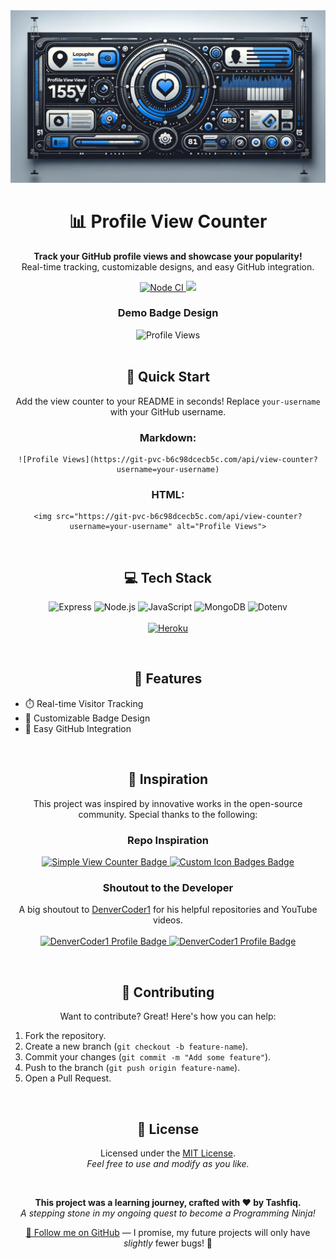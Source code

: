 <div align="center">
    <img src="https://raw.githubusercontent.com/tashfiqul-islam/profile-view-counter/master/assets/pvc_banner1.png" alt="Profile View Counter Logo">
    <h1>📊 Profile View Counter</h1>
    <p>
        <strong>Track your GitHub profile views and showcase your popularity!</strong><br>
        Real-time tracking, customizable designs, and easy GitHub integration.
    </p>
    <a href="https://github.com/tashfiqul-islam/profile-view-counter/actions/workflows/nodejs.yml">
        <img alt="Node CI" src="https://img.shields.io/github/actions/workflow/status/tashfiqul-islam/profile-view-counter/nodejs.yml?style=flat-square&logo=node.js&logoColor=white&labelColor=%23555555&color=339933">
    </a>
    <a href="https://codecov.io/github/tashfiqul-islam/profile-view-counter" > 
         <img src="https://img.shields.io/codecov/c/github/tashfiqul-islam/profile-view-counter?style=flat-square&logo=Codecov&logoColor=white&labelColor=555555&color=FF0077"/> 
    </a>
    <br>
    <h3>Demo Badge Design</h3>
    <a>
        <img src="https://git-pvc-b6c98dcecb5c.herokuapp.com/api/view-counter?username=testuser&cacheBust=1" alt="Profile Views" alt="Design">
    </a>
</div>

<br>

<div align="center">
  <h2>🚀 Quick Start</h2>
  <p align="center">
    Add the view counter to your README in seconds! Replace <code>your-username</code> with your GitHub username.
  </p>

  <h3>Markdown:</h3>
    <pre><code>![Profile Views](https://git-pvc-b6c98dcecb5c.com/api/view-counter?username=your-username)</code></pre>

  <h3>HTML:</h3>
    <pre><code>&lt;img src="https://git-pvc-b6c98dcecb5c.com/api/view-counter?username=your-username" alt="Profile Views"&gt;</code></pre>
</div>

<br>

<h2 align="center">💻 Tech Stack</h2>
<p align="center">
    <img src="https://img.shields.io/badge/Express-4.18.2-000000?style=for-the-badge&logo=express&logoColor=white" alt="Express">
    <img src="https://img.shields.io/badge/Node.js-20.10.0-339933?style=for-the-badge&logo=node.js&logoColor=white" alt="Node.js">
    <img src="https://img.shields.io/badge/JavaScript-ES6-F7DF1E?style=for-the-badge&logo=javascript&logoColor=black" alt="JavaScript">
    <img src="https://img.shields.io/badge/MongoDB-6.3.0-47A248?style=for-the-badge&logo=mongodb&logoColor=white" alt="MongoDB">
    <img src="https://img.shields.io/badge/Dotenv-16.3.1-00C7B7?style=for-the-badge&logo=dotenv&logoColor=white" alt="Dotenv">
    <br>
    <br>
    <a href="https://heroku.com" target="_blank">
        <img src="https://img.shields.io/badge/Hosted%20on-Heroku-430098?style=for-the-badge&logo=heroku" alt="Heroku">
    </a>
</p>

<br>

<h2 align="center">🌟 Features</h2>
<ul>
    <li>⏱️ Real-time Visitor Tracking</li>
    <li>🎨 Customizable Badge Design</li>
    <li>🔗 Easy GitHub Integration</li>
</ul>

<br>

<h2 align="center">🌟 Inspiration</h2>
<p align="center">This project was inspired by innovative works in the open-source community. Special thanks to the following:</p>

<div align="center">
    <h3>Repo Inspiration</h3>
    <p>
        <a href="https://github.com/DenverCoder1/Simple-View-Counter" target="_blank">
            <img src="https://custom-icon-badges.demolab.com/static/v1?label=Tracking+Tool&message=Simple+View+Counter&color=blue&style=for-the-badge&logo=graph" alt="Simple View Counter Badge">
        </a>
        <a href="https://github.com/DenverCoder1/custom-icon-badges" target="_blank">
            <img src="https://custom-icon-badges.demolab.com/static/v1?label=Badge+Tool&message=Custom+Icon+Badges&color=purple&style=for-the-badge&logo=file-badge" alt="Custom Icon Badges Badge">
        </a>
    </p>
</div>

<div align="center">
    <h3>Shoutout to the Developer</h3>
    <p>
        A big shoutout to <a href="https://github.com/DenverCoder1" target="_blank">DenverCoder1</a> for his helpful repositories and YouTube videos.
        <br>
        <br>
        <a href="https://github.com/DenverCoder1" target="_blank">
            <img src="https://custom-icon-badges.demolab.com/static/v1?label=Developer&message=DenverCoder1&color=D90368&style=for-the-badge&logo=github" alt="DenverCoder1 Profile Badge">
        </a>
        <a href="https://www.youtube.com/@DevProTips" target="_blank">
            <img src="https://custom-icon-badges.demolab.com/static/v1?label=YouTube&message=Jonah+Lawrence+%C2%B7+Dev+Pro+Tips&color=CD201F&style=for-the-badge&logo=youtube&logoSource=feather" alt="DenverCoder1 Profile Badge">
        </a>
    </p>
</div>

<br>

<h2 align="center">🤝 Contributing</h2>
<p align="center">
    Want to contribute? Great! Here's how you can help:
</p>
<ol>
    <li>Fork the repository.</li>
    <li>Create a new branch (<code>git checkout -b feature-name</code>).</li>
    <li>Commit your changes (<code>git commit -m "Add some feature"</code>).</li>
    <li>Push to the branch (<code>git push origin feature-name</code>).</li>
    <li>Open a Pull Request.</li>
</ol>

<br>

<h2 align="center">📜 License</h2>
<p align="center">
    Licensed under the <a href="LICENSE">MIT License</a>.<br>
    <em>Feel free to use and modify as you like.</em>
</p>

<br>

<div align="center">
    <p>
        <strong>This project was a learning journey, crafted with ❤️ by Tashfiq.</strong><br>
        <em>A stepping stone in my ongoing quest to become a Programming Ninja!</em>
    </p>
    <p>
        <a href="https://github.com/your-github-username" target="_blank">🌟 Follow me on GitHub</a> —
        I promise, my future projects will only have <em>slightly</em> fewer bugs! 🐛
    </p>
</div>
